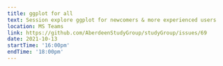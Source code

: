```yaml
---
title: ggplot for all
text: Session explore ggplot for newcomers & more experienced users
location: MS Teams
link: https://github.com/AberdeenStudyGroup/studyGroup/issues/69
date: 2021-10-13
startTime: '16:00pm'
endTime: '18:00pm'
---
```

